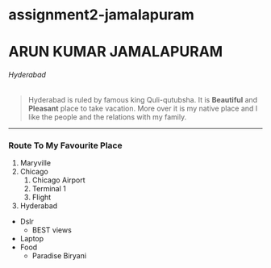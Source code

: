 # assignment2-jamalapuram

# ARUN KUMAR JAMALAPURAM

###### Hyderabad

> Hyderabad is ruled by famous king Quli-qutubsha. It is **Beautiful** and **Pleasant** place to take vacation. More over it is my native place and I like the people and the relations with my family.


------

### Route To My Favourite Place
1. Maryville
2. Chicago
    1. Chicago Airport
    2. Terminal 1
    3. Flight
3. Hyderabad
* Dslr
    * BEST views
* Laptop
* Food
   * Paradise Biryani

